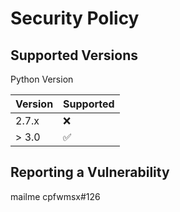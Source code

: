 # Security Policy

## Supported Versions

Python Version

| Version | Supported          |
| ------- | ------------------ |
| 2.7.x   | :x:                |
| > 3.0   | :white_check_mark: |

## Reporting a Vulnerability

mailme cpfwmsx#126
